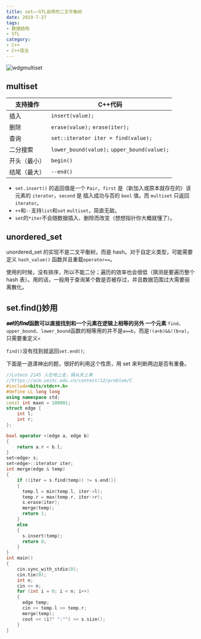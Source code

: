 ```yaml
---
title: set——STL自带的二叉平衡树
date: 2019-7-27
tags:
- 数据结构
- STL
category:
- C++
- C++语法
---
```


![wdgmultiset](/img/wdgmultiset.jfif)

## multiset

支持操作|C++代码
-|-
插入|`insert(value);`
删除|`erase(value);` `erase(iter);`
查询|`set::iterator iter = find(value);`
二分搜索|`lower_bound(value);` `upper_bound(value);`
开头（最小）|`begin()`
结尾（最大）|`--end()`

* `set.insert()` 的返回值是一个 `Pair`，`first` 是（新加入或原本就存在的）该元素的 `iterator`，`second` 是 插入成功与否的 `bool` 值。而 `multiset` 只返回 `iterator`。  
* `++`和`--`支持`list`和`set` `multiset`，简直无敌。  
* `set`的`*iter`不会随数据插入、删除而改变（想想指针你大概就懂了）。

## unordered_set

unordered_set 的实现不是二叉平衡树，而是 hash。对于自定义类型，可能需要定义 `hash_value()` 函数并且重载`operator==`。

使用的时候，没有排序，所以不能二分；遍历的效率也会很低（猜测是要遍历整个 hash 表）。用的话，一般用于查询某个数是否被存过，并且数据范围过大需要丽离散化。

## set.find()妙用

**𝒔𝒆𝒕的𝒇𝒊𝒏𝒅函数可以直接找到和一个元素在逻辑上相等的另外 一个元素**
`find`、`upper_bound`、`lower_bound`函数的相等用的并不是`a==b`，而是`!(a<b)&&!(b<a)`，只需要重定义`<`

`find()`没有找到就返回`set.end()`;

下面是一道潇神出的题，很好的利用这个性质，用 set 来判断两边是否有重叠。

```c++
//Lutece 2145 人在地上走，锅从天上来
//https://acm.uestc.edu.cn/contest/12/problem/C
#include<bits/stdc++.h>
#define LL long long
using namespace std;
const int maxn = 100001;
struct edge {
    int l;
    int r;
};

bool operator <(edge a, edge b)
{
    return a.r < b.l;
}
set<edge> s;
set<edge>::iterator iter;
int merge(edge & temp)
{
    if ((iter = s.find(temp)) != s.end())
    {
      temp.l = min(temp.l, iter->l);
      temp.r = max(temp.r, iter->r);
      s.erase(iter);
      merge(temp);
      return 1;
    }
    else
    {
      s.insert(temp);
      return 0;
    }
}
int main()
{
    cin.sync_with_stdio(0);
    cin.tie(0);
    int n;
    cin >> n;
    for (int i = 0; i < n; i++)
    {
      edge temp;
      cin >> temp.l >> temp.r;
      merge(temp);
      cout << (i?" ":"") << s.size();
    }
}
```
